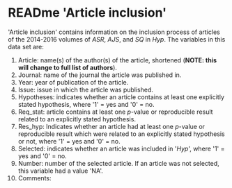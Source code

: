 # READme 'Article inclusion'

'Article inclusion' contains information on the inclusion process of articles of the 2014-2016 volumes of *ASR*, *AJS*, and *SQ* in *Hyp*. The variables in this data set are:
1. Article: name(s) of the author(s) of the article, shortened (**NOTE: this will change to full list of authors**).
2. Journal: name of the journal the article was published in.
3. Year: year of publication of the article.
4. Issue: issue in which the article was published.
5. Hypotheses: indicates whether an article contains at least one explicitly stated hypothesis, where '1' = yes and '0' = no.
6. Req_stat: article contains at least one *p*-value or reproducible result related to an explicitly stated hypothesis.
7. Res_hyp: Indicates whether an article had at least one *p*-value or reproducible result which were related to an explicitly stated hypothesis or not, where '1' = yes and '0' = no.
8. Selected: indicates whether an article was included in '*Hyp*', where '1' = yes and '0' = no.
9. Number: number of the selected article. If an article was not selected, this variable had a value 'NA'. 
10. Comments:
